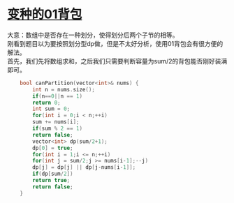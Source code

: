 # [变种的01背包](https://leetcode-cn.com/problems/partition-equal-subset-sum/)
大意：数组中是否存在一种划分，使得划分后两个子节的相等。   
刚看到题目以为要按照划分型dp做，但是不太好分析，使用01背包会有很方便的解法。  
首先，我们先将数组求和，之后我们只需要判断容量为sum/2的背包能否刚好装满即可。   
```cpp
    bool canPartition(vector<int>& nums) {
        int n = nums.size();
        if(n==0||n == 1)
        return 0;
        int sum = 0;
        for(int i = 0;i < n;++i)
        sum += nums[i];
        if(sum % 2 == 1)
        return false;
        vector<int> dp(sum/2+1);
        dp[0] = true;
        for(int i = 1;i <= n;++i)
        for(int j = sum/2;j >= nums[i-1];--j)
        dp[j] = dp[j] || dp[j-nums[i-1]];
        if(dp[sum/2])
        return true;
        return false;
    }
```
